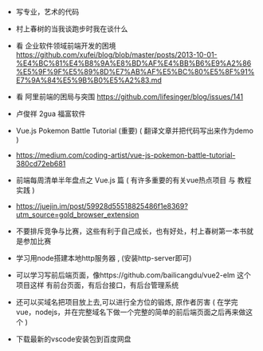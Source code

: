 
* 写专业，艺术的代码

* 村上春树的当我谈跑步时我在谈什么

* 看  企业软件领域前端开发的困境 https://github.com/xufei/blog/blob/master/posts/2013-10-01-%E4%BC%81%E4%B8%9A%E8%BD%AF%E4%BB%B6%E9%A2%86%E5%9F%9F%E5%89%8D%E7%AB%AF%E5%BC%80%E5%8F%91%E7%9A%84%E5%9B%B0%E5%A2%83.md
* 看  阿里前端的困局与突围 https://github.com/lifesinger/blog/issues/141

* 卢俊祥 2gua 福富软件

* Vue.js Pokemon Battle Tutorial (重要)   ( 翻译文章并把代码写出来作为demo )
* https://medium.com/coding-artist/vue-js-pokemon-battle-tutorial-380cd72eb681

* 前端每周清单半年盘点之 Vue.js 篇    ( 有许多重要的有关vue热点项目 与 教程实践 )
* https://juejin.im/post/59928d55518825486f1e8369?utm_source=gold_browser_extension

* 不要排斥竞争与比赛，这些有利于自己成长，也有好处，村上春树第一本书就是参加比赛


* 学习用node搭建本地http服务器  , (安装http-server即可)

* 可以学习写前后端页面，像https://github.com/bailicangdu/vue2-elm  这个项目这样  有前台页面，有后台接口，有后台管理系统
* 还可以买域名把项目放上去,可以进行全方位的锻炼, 原作者厉害    ( 在学完vue，nodejs，并在完整域名下做一个完整的简单的前后端页面之后再来做这个 )

* 下载最新的vscode安装包到百度网盘


























